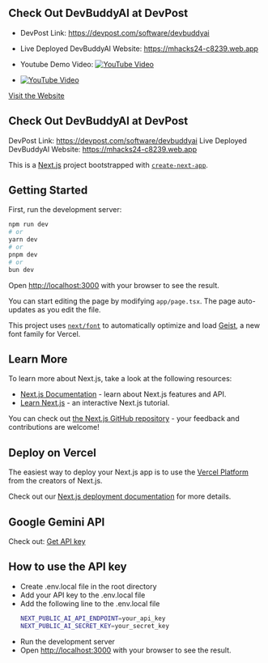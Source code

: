 ## Check Out DevBuddyAI at DevPost
- DevPost Link: https://devpost.com/software/devbuddyai
- Live Deployed DevBuddyAI Website: https://mhacks24-c8239.web.app
- Youtube Demo Video: [![YouTube Video](https://img.shields.io/badge/YouTube-Video-red?style=for-the-badge&logo=youtube&logoColor=white)](https://www.youtube.com/watch?v=bn8vNJyFCPA)

- [![YouTube Video](https://img.youtube.com/vi/bn8vNJyFCPA/0.jpg)](https://www.youtube.com/watch?v=bn8vNJyFCPA)

[Visit the Website](https://mhacks24-c8239.web.app)

## Check Out DevBuddyAI at DevPost
DevPost Link: https://devpost.com/software/devbuddyai
Live Deployed DevBuddyAI Website: https://mhacks24-c8239.web.app





This is a [Next.js](https://nextjs.org) project bootstrapped with [`create-next-app`](https://nextjs.org/docs/app/api-reference/cli/create-next-app).

## Getting Started

First, run the development server:

```bash
npm run dev
# or
yarn dev
# or
pnpm dev
# or
bun dev
```

Open [http://localhost:3000](http://localhost:3000) with your browser to see the result.

You can start editing the page by modifying `app/page.tsx`. The page auto-updates as you edit the file.

This project uses [`next/font`](https://nextjs.org/docs/app/building-your-application/optimizing/fonts) to automatically optimize and load [Geist](https://vercel.com/font), a new font family for Vercel.

## Learn More

To learn more about Next.js, take a look at the following resources:

- [Next.js Documentation](https://nextjs.org/docs) - learn about Next.js features and API.
- [Learn Next.js](https://nextjs.org/learn) - an interactive Next.js tutorial.

You can check out [the Next.js GitHub repository](https://github.com/vercel/next.js) - your feedback and contributions are welcome!

## Deploy on Vercel

The easiest way to deploy your Next.js app is to use the [Vercel Platform](https://vercel.com/new?utm_medium=default-template&filter=next.js&utm_source=create-next-app&utm_campaign=create-next-app-readme) from the creators of Next.js.

Check out our [Next.js deployment documentation](https://nextjs.org/docs/app/building-your-application/deploying) for more details.

## Google Gemini API

Check out: [Get API key](https://aistudio.google.com/app/apikey)

## How to use the API key

- Create .env.local file in the root directory
- Add your API key to the .env.local file
- Add the following line to the .env.local file
  ```bash
  NEXT_PUBLIC_AI_API_ENDPOINT=your_api_key
  NEXT_PUBLIC_AI_SECRET_KEY=your_secret_key
    ```
- Run the development server
- Open [http://localhost:3000](http://localhost:3000) with your browser to see the result.
